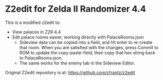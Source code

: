 # Z2edit for Zelda II Randomizer 4.4

This is a modified z2edit to:
- View palaces in Z2R 4.4
- Edit palace rooms easier, working directly with PalaceRooms.json
  - Sideview data can be copied into a field, and hit enter to re-create that room. When you are satisfied with the changes, press Commit to ROM to update the copy-paste-field, then copy that hex string back to PalaceRooms.json.
  - The same works for the enemy tab in the Sideview Editor.

Original Z2edit repository is at: https://github.com/cfrantz/z2edit
